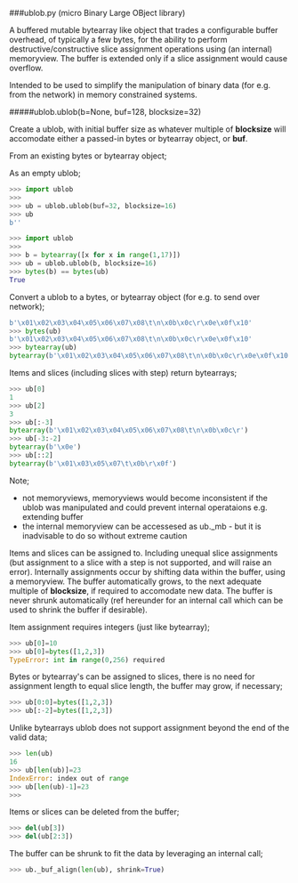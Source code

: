 ###ublob.py (micro Binary Large OBject library)

A buffered mutable bytearray like object that trades a configurable buffer overhead, of typically a few bytes, for the ability to perform destructive/constructive slice assignment operations using (an internal) memoryview.  The buffer is extended only if a slice assignment would cause overflow.

Intended to be used to simplify the manipulation of binary data (for e.g. from the network) in memory constrained systems.

#####ublob.ublob(b=None, buf=128, blocksize=32)

Create a ublob, with initial buffer size as whatever multiple of **blocksize** will accomodate either a passed-in bytes or bytearray object, or **buf**. 

From an existing bytes or bytearray object;

As an empty ublob;

```python
>>> import ublob
>>>
>>> ub = ublob.ublob(buf=32, blocksize=16)
>>> ub
b''
```

```python
>>> import ublob
>>>
>>> b = bytearray([x for x in range(1,17)])
>>> ub = ublob.ublob(b, blocksize=16)
>>> bytes(b) == bytes(ub)
True
```

Convert a ublob to a bytes, or bytearray object (for e.g. to send over network);

```python
b'\x01\x02\x03\x04\x05\x06\x07\x08\t\n\x0b\x0c\r\x0e\x0f\x10'
>>> bytes(ub)
b'\x01\x02\x03\x04\x05\x06\x07\x08\t\n\x0b\x0c\r\x0e\x0f\x10'
>>> bytearray(ub)
bytearray(b'\x01\x02\x03\x04\x05\x06\x07\x08\t\n\x0b\x0c\r\x0e\x0f\x10')
```

Items and slices (including slices with step) return bytearrays;

```python
>>> ub[0]
1
>>> ub[2]
3
>>> ub[:-3]
bytearray(b'\x01\x02\x03\x04\x05\x06\x07\x08\t\n\x0b\x0c\r')
>>> ub[-3:-2]
bytearray(b'\x0e')
>>> ub[::2]
bytearray(b'\x01\x03\x05\x07\t\x0b\r\x0f')
```

Note; 
- not memoryviews, memoryviews would become inconsistent if the ublob was manipulated and could prevent internal operataions e.g. extending buffer
- the internal memoryview can be accessesed as ub._mb - but it is inadvisable to do so without extreme caution

Items and slices can be assigned to.  Including unequal slice assignments (but assignment to a slice with a step is not supported, and will raise an error).  Internally assignments occur by shifting data within the buffer, using a memoryview.  The buffer automatically grows, to the next adequate multiple of **blocksize**, if required to accomodate new data.  The buffer is never shrunk automatically (ref hereunder for an internal call which can be used to shrink the buffer if desirable).

Item assignment requires integers (just like bytearray);

```python
>>> ub[0]=10
>>> ub[0]=bytes([1,2,3])
TypeError: int in range(0,256) required

```

Bytes or bytearray's can be assigned to slices, there is no need for assignment length to equal slice length, the buffer may grow, if necessary;

```python
>>> ub[0:0]=bytes([1,2,3])
>>> ub[:-2]=bytes([1,2,3])
```

Unlike bytearrays ublob does not support assignment beyond the end of the valid data;

```python
>>> len(ub)
16
>>> ub[len(ub)]=23
IndexError: index out of range
>>> ub[len(ub)-1]=23
>>>
```

Items or slices can be deleted from the buffer;

```python
>>> del(ub[3])
>>> del(ub[2:3])
```

The buffer can be shrunk to fit the data by leveraging an internal call;

```python
>>> ub._buf_align(len(ub), shrink=True)
```